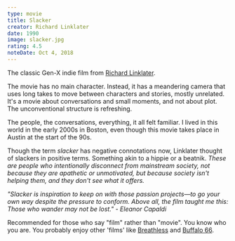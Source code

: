 ```yaml
---
type: movie
title: Slacker
creator: Richard Linklater
date: 1990
image: slacker.jpg
rating: 4.5
noteDate: Oct 4, 2018
---
```


The classic Gen-X indie film from <a href="https://en.wikipedia.org/wiki/Richard_Linklater">Richard Linklater</a>.

The movie has no main character. Instead, it has a meandering camera that uses long takes to move between characters and stories, mostly unrelated. It's a movie about conversations and small moments, and not about plot. The unconventional structure is refreshing.

The people, the conversations, everything, it all felt familiar. I lived in this world in the early 2000s in Boston, even though this movie takes place in Austin at the start of the 90s.

Though the term _slacker_ has negative connotations now, Linklater thought of slackers in positive terms. Something akin to a hippie or a beatnik. <i>These are people who intentionally disconnect from mainstream society, not because they are apathetic or unmotivated, but because society isn't helping them, and they don't see what it offers.</i>

_"Slacker is inspiration to keep on with those passion projects—to go your own way despite the pressure to conform. Above all, the film taught me this: Those who wander may not be lost." - Eleanor Capaldi_

Recommended for those who say "film" rather than "movie". You know who you are. You probably enjoy other 'films' like [Breathless](https://www.youtube.com/watch?v=eHQ2Q-_bl8k) and [Buffalo 66](https://www.youtube.com/watch?v=A5FzzN20-60).

